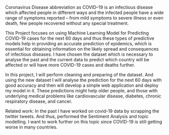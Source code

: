 Coronavirus Disease abbreviation as COVID–19 is an infectious disease which affected people in different ways and the infected people have a wide range of symptoms reported – from mild symptoms to severe illness or even death, few people recovered without any special treatment. 

This Project focuses on using Machine Learning Model for Predicting COVID-19 cases for the next 60 days and thus these types of predictive models help in providing an accurate prediction of epidemics, which is essential for obtaining information on the likely spread and consequences of infectious diseases. I have chosen the dataset which is necessary to analyse the past and the current data to predict which country will be affected or will have more COVID-19 cases and deaths further. 

In this project, I will perform cleaning and preparing of the dataset. And using the new dataset I will analyse the prediction for the next 60 days with good accuracy and then will develop a simple web application and deploy my model in it.
These predictions might help older people, and those with underlying medical problems like cardiovascular disease, diabetes, chronic respiratory disease, and cancer.

Related work: 
In the past I have worked on covid-19 data by scrapping the twitter tweets. And thus, performed the Sentiment Analysis and topic modelling. I want to work further on this topic since COVID-19 is still getting worse in many countries. 
